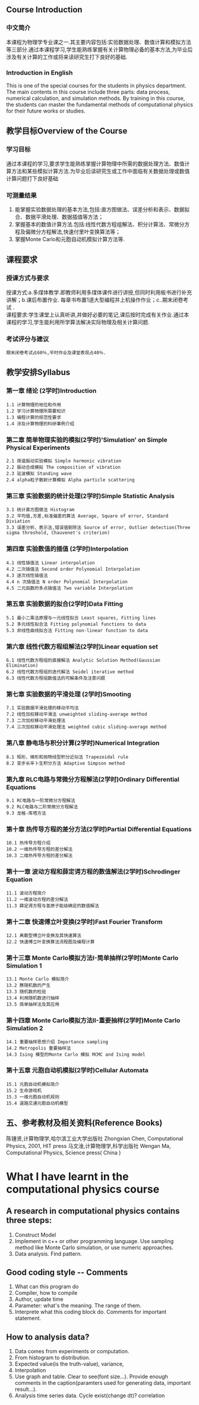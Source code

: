 ## Course Introduction

### 中文简介
本课程为物理学专业课之一.其主要内容包括:实验数据处理、数值计算和模拟方法等三部分.通过本课程学习,学生能熟练掌握有关计算物理必备的基本方法,为毕业后涉及有关计算的工作或将来读研究生打下良好的基础.

### Introduction in English
This is one of the special courses for the students in physics department. The main contents in this course include three parts: data process, numerical calculation, and simulation methods. By training in this course, the students can master the fundamental methods of computational physics for their future works or studies. 

## 教学目标Overview of the Course

### 学习目标
通过本课程的学习,要求学生能熟练掌握计算物理中所需的数据处理方法、数值计算方法和某些模拟计算方法.为毕业后读研究生或工作中面临有关数据处理或数值计算问题打下良好基础

### 可测量结果
1. 能掌握实验数据处理的基本方法,包括:直方图做法、误差分析和表示、数据拟合、数据平滑处理、数据插值等方法；
2. 掌握基本的数值计算方法.包括:线性代数方程组解法、积分计算法、常微分方程及偏微分方程解法,快速付里叶变换算法等；
3. 掌握Monte Carlo和元胞自动机模拟计算方法等.

## 课程要求

### 授课方式与要求
授课方式:a.多煤体教学.即教师利用多煤体课件进行讲授,但同时利用板书进行补充讲解；b.课后布置作业. 每章书布置1道大型编程并上机操作作业；c..期末闭卷考试 .  
课程要求:学生课堂上认真听讲,并做好必要的笔记,课后按时完成有关作业.通过本课程的学习,学生能利用所学算法解决实际物理及相关计算问题.

### 考试评分与建议
    期末闭卷考试占60％,平时作业及课堂表现占40％.

## 教学安排Syllabus

### 第一章 绪论 (2学时)Introduction
    1.1 计算物理的地位和作用
    1.2 学习计算物理所需要知识
    1.3 编程计算的规范性要求
    1.4 涉及计算物理的科研事例介绍

### 第二章 简单物理实验的模拟(2学时)'Simulation' on Simple Physical Experiments
    2.1 简谐振动实验模拟 Simple harmonic vibration
    2.2 振动合成模拟 The composition of vibration
    2.3 驻波模拟 Standing wave
    2.4 alpha粒子散射计算模拟 Alpha particle scattering

### 第三章 实验数据的统计处理(2学时)Simple Statistic Analysis
    3.1 统计直方图做法 Histogram
    3.2 平均值,方差,标准偏差的算法 Average, Square of error, Standard Diviation
    3.3 误差分析、表示法,错误值剔除法 Source of error, Outlier detection(Three sigma threshold, Chauvenet's criterion)

### 第四章 实验数值的插值 (2学时)Interpolation
    4.1 线性插值法 Linear interpolation
    4.2 二次插值法 Second order Polynomial Interpolation
    4.3 逐次线性插值法
    4.4 n 次插值法 N order Polynomial Interpolation
    4.5 二元函数的多点插值法 Two variable Interpolation

### 第五章 实验数据的拟合(2学时)Data Fitting
    5.1 最小二乘法原理与一元线性拟合 Least squares, Fitting lines
    5.2 多元线性拟合法 Fitting polynomial functions to data
    5.3 非线性曲线拟合法 Fitting non-linear function to data

### 第六章 线性代数方程组解法(2学时)Linear equation set
    6.1 线性代数方程组的直接解法 Analytic Solution Method(Gaussian Elimination)
    6.2 线性代数方程组的迭代解法 Seidel iterative method
    6.3 线性代数方程组数值法的可解条件及注意问题

### 第七章 实验数据的平滑处理 (2学时)Smooting
    7.1 实验数据平滑处理的移动平均法
    7.2 线性加权移动平滑法 unweighted sliding-average method
    7.3 二次加权移动平滑处理法
    7.4 三次加权移动平滑处理法 weighted cubic sliding-average method

### 第八章 静电场与积分计算(2学时)Numerical Integration
    8.1 矩形、梯形和抛物线型积分近似法 Trapezoidal rule
    8.2 变步长辛卜生积分方法 Adaptive Simpson method

### 第九章 RLC电路与常微分方程解法(2学时)Ordinary Differential Equations
    9.1 RC电路与一阶常微分方程解法
    9.2 RLC电路与二阶常微分方程解法
    9.3 龙格-库塔方法

### 第十章 热传导方程的差分方法(2学时)Partial Differential Equations
    10.1 热传导方程介绍
    10.2 一维热传导方程的差分解法
    10.3 二维热传导方程的差分解法

### 第十一章 波动方程和薛定谔方程的数值解法(2学时)Schrodinger Equation 
    11.1 波动方程简介
    11.2 一维波动方程的差分解法
    11.3 薛定谔方程与氢原子能级确定的数值解法

### 第十二章 快速傅立叶变换(2学时)Fast Fourier Transform
    12.1 离散型傅立叶变换及其快速算法
    12.2 快速傅立叶变换算法流程图及编程计算

### 第十三章 Monte Carlo模拟方法I-简单抽样(2学时)Monte Carlo Simulation 1
    13.1 Monte Carlo 模拟简介
    13.2 赝随机数的产生
    13.3 随机数的检验
    13.4 利用随机数进行抽样
    13.5 简单抽样法及其应用

### 第十四章 Monte Carlo模拟方法II-重要抽样(2学时)Monte Carlo Simulation 2
    14.1 重要抽样思想介绍 Importance sampling
    14.2 Metropolis 重要抽样法
    14.3 Ising 模型的Monte Carlo 模拟 MCMC and Ising model

### 第十五章 元胞自动机模拟(2学时)Cellular Automata
    15.1 元胞自动机模拟简介
    15.2 生命游戏机
    15.3 一维元胞自动机规则
    15.4 道路交通元胞自动机模型

## 五、参考教材及相关资料(Reference Books)
陈锺贤,计算物理学,哈尔滨工业大学出版社 Zhongxian Chen, Computational Physics, 2001, HIT press
马文淦,计算物理学,科学出版社 Wengan Ma, Computational Physics, Science press( China )

# What I have learnt in the computational physics course

## A research in computational physics contains three steps: 
1. Construct Model
2. Implement in c++ or other programming language. Use sampling method like Monte Carlo simulation, or use numeric approaches.
3. Data analysis. Find pattern.

## Good coding style -- Comments
1. What can this program do
2. Compiler, how to compile
3. Author, update time
4. Parameter: what's the meaning. The range of them.
5. Interprete what this coding block do. Comments for important statement.

## How to analysis data?
1. Data comes from experiments or computation.
2. From histogram to distribution.
3. Expected value(is the truth-value), variance, 
4. Interpolation
2. Use graph and table. Clear to see(font size...). Provide enough comments in the caption(paramters used for generating data, important result...).
5. Analysis time series data. Cycle exist(change dt)? correlation
